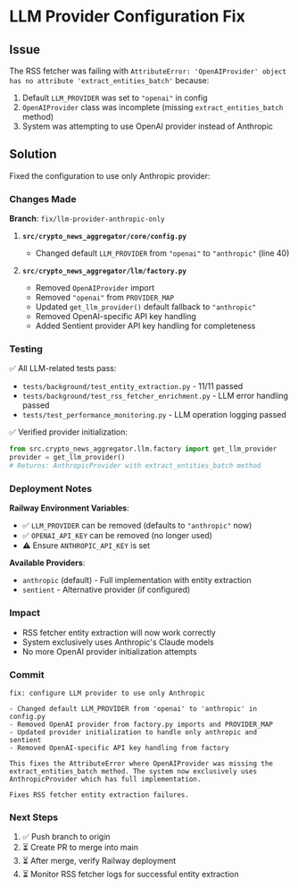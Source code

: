 # LLM Provider Configuration Fix

## Issue
The RSS fetcher was failing with `AttributeError: 'OpenAIProvider' object has no attribute 'extract_entities_batch'` because:
1. Default `LLM_PROVIDER` was set to `"openai"` in config
2. `OpenAIProvider` class was incomplete (missing `extract_entities_batch` method)
3. System was attempting to use OpenAI provider instead of Anthropic

## Solution
Fixed the configuration to use only Anthropic provider:

### Changes Made

**Branch**: `fix/llm-provider-anthropic-only`

1. **`src/crypto_news_aggregator/core/config.py`**
   - Changed default `LLM_PROVIDER` from `"openai"` to `"anthropic"` (line 40)

2. **`src/crypto_news_aggregator/llm/factory.py`**
   - Removed `OpenAIProvider` import
   - Removed `"openai"` from `PROVIDER_MAP`
   - Updated `get_llm_provider()` default fallback to `"anthropic"`
   - Removed OpenAI-specific API key handling
   - Added Sentient provider API key handling for completeness

### Testing
✅ All LLM-related tests pass:
- `tests/background/test_entity_extraction.py` - 11/11 passed
- `tests/background/test_rss_fetcher_enrichment.py` - LLM error handling passed
- `tests/test_performance_monitoring.py` - LLM operation logging passed

✅ Verified provider initialization:
```python
from src.crypto_news_aggregator.llm.factory import get_llm_provider
provider = get_llm_provider()
# Returns: AnthropicProvider with extract_entities_batch method
```

### Deployment Notes

**Railway Environment Variables**:
- ✅ `LLM_PROVIDER` can be removed (defaults to `"anthropic"` now)
- ✅ `OPENAI_API_KEY` can be removed (no longer used)
- ⚠️ Ensure `ANTHROPIC_API_KEY` is set

**Available Providers**:
- `anthropic` (default) - Full implementation with entity extraction
- `sentient` - Alternative provider (if configured)

### Impact
- RSS fetcher entity extraction will now work correctly
- System exclusively uses Anthropic's Claude models
- No more OpenAI provider initialization attempts

### Commit
```
fix: configure LLM provider to use only Anthropic

- Changed default LLM_PROVIDER from 'openai' to 'anthropic' in config.py
- Removed OpenAI provider from factory.py imports and PROVIDER_MAP
- Updated provider initialization to handle only anthropic and sentient
- Removed OpenAI-specific API key handling from factory

This fixes the AttributeError where OpenAIProvider was missing the
extract_entities_batch method. The system now exclusively uses
AnthropicProvider which has full implementation.

Fixes RSS fetcher entity extraction failures.
```

### Next Steps
1. ✅ Push branch to origin
2. ⏳ Create PR to merge into main
3. ⏳ After merge, verify Railway deployment
4. ⏳ Monitor RSS fetcher logs for successful entity extraction
